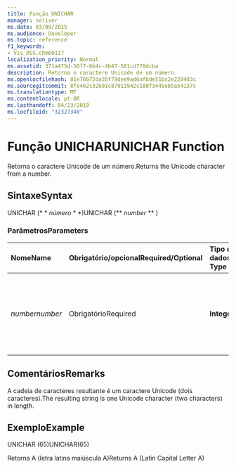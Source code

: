 ```yaml
---
title: Função UNICHAR
manager: soliver
ms.date: 03/09/2015
ms.audience: Developer
ms.topic: reference
f1_keywords:
- Vis_DSS.chm60117
localization_priority: Normal
ms.assetid: 371a475d-50f7-6b4c-4b47-581cd778dcba
description: Retorna o caractere Unicode de um número.
ms.openlocfilehash: 81e76b72da35f79dee9ad6afbde51bc2e228483c
ms.sourcegitcommit: 8fe462c32b91c87911942c188f3445e85a54137c
ms.translationtype: MT
ms.contentlocale: pt-BR
ms.lasthandoff: 04/23/2019
ms.locfileid: "32327340"
---
```

# <a name="unichar-function"></a><span data-ttu-id="8075c-103">Função UNICHAR</span><span class="sxs-lookup"><span data-stu-id="8075c-103">UNICHAR Function</span></span>

<span data-ttu-id="8075c-104">Retorna o caractere Unicode de um número.</span><span class="sxs-lookup"><span data-stu-id="8075c-104">Returns the Unicode character from a number.</span></span> 
  
## <a name="syntax"></a><span data-ttu-id="8075c-105">Sintaxe</span><span class="sxs-lookup"><span data-stu-id="8075c-105">Syntax</span></span>

<span data-ttu-id="8075c-106">UNICHAR (\* \* *número* \* \*)</span><span class="sxs-lookup"><span data-stu-id="8075c-106">UNICHAR (\*\* *number* \*\* )</span></span> 
  
### <a name="parameters"></a><span data-ttu-id="8075c-107">Parâmetros</span><span class="sxs-lookup"><span data-stu-id="8075c-107">Parameters</span></span>

|<span data-ttu-id="8075c-108">**Nome**</span><span class="sxs-lookup"><span data-stu-id="8075c-108">**Name**</span></span>|<span data-ttu-id="8075c-109">**Obrigatório/opcional**</span><span class="sxs-lookup"><span data-stu-id="8075c-109">**Required/Optional**</span></span>|<span data-ttu-id="8075c-110">**Tipo de dados**</span><span class="sxs-lookup"><span data-stu-id="8075c-110">**Data Type**</span></span>|<span data-ttu-id="8075c-111">**Descrição**</span><span class="sxs-lookup"><span data-stu-id="8075c-111">**Description**</span></span>|
|:-----|:-----|:-----|:-----|
| <span data-ttu-id="8075c-112">_number_</span><span class="sxs-lookup"><span data-stu-id="8075c-112">_number_</span></span> <br/> |<span data-ttu-id="8075c-113">Obrigatório</span><span class="sxs-lookup"><span data-stu-id="8075c-113">Required</span></span>  <br/> |<span data-ttu-id="8075c-114">**Integer**</span><span class="sxs-lookup"><span data-stu-id="8075c-114">**Integer**</span></span> <br/> |<span data-ttu-id="8075c-115">Um número inteiro entre 1 e 65.535 (inclusive) ou a função retornará um erro.</span><span class="sxs-lookup"><span data-stu-id="8075c-115">An integer between 1 and 65,535 (inclusive), or the function returns an error.</span></span>  <br/> |
   
## <a name="remarks"></a><span data-ttu-id="8075c-116">Comentários</span><span class="sxs-lookup"><span data-stu-id="8075c-116">Remarks</span></span>

<span data-ttu-id="8075c-117">A cadeia de caracteres resultante é um caractere Unicode (dois caracteres).</span><span class="sxs-lookup"><span data-stu-id="8075c-117">The resulting string is one Unicode character (two characters) in length.</span></span> 
  
## <a name="example"></a><span data-ttu-id="8075c-118">Exemplo</span><span class="sxs-lookup"><span data-stu-id="8075c-118">Example</span></span>

<span data-ttu-id="8075c-119">UNICHAR (65)</span><span class="sxs-lookup"><span data-stu-id="8075c-119">UNICHAR(65)</span></span> 
  
<span data-ttu-id="8075c-120">Retorna A (letra latina maiúscula A)</span><span class="sxs-lookup"><span data-stu-id="8075c-120">Returns A (Latin Capital Letter A)</span></span> 
  

